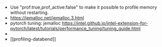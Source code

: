 - Use "prof:true,prof_active:false" to make it possible to profile memory without restarting.
- https://jemalloc.net/jemalloc.3.html
- pytorch tuning: jemalloc
  https://intel.github.io/intel-extension-for-pytorch/latest/tutorials/performance_tuning/tuning_guide.html
-
- [[profiling-databend]]